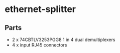 # ethernet-splitter

## Parts

- 2 x 74CBTLV3253PGG8 1 in 4 dual demultiplexers
- 4 x input RJ45 connectors

